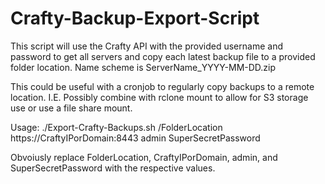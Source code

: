 # Crafty-Backup-Export-Script
This script will use the Crafty API with the provided username and password to get all servers and copy each latest backup file to a provided folder location. Name scheme is ServerName_YYYY-MM-DD.zip

This could be useful with a cronjob to regularly copy backups to a remote location. I.E. Possibly combine with rclone mount to allow for S3 storage use or use a file share mount.

Usage:
./Export-Crafty-Backups.sh /FolderLocation https://CraftyIPorDomain:8443 admin SuperSecretPassword

Obvoiusly replace FolderLocation, CraftyIPorDomain, admin, and SuperSecretPassword with the respective values.
